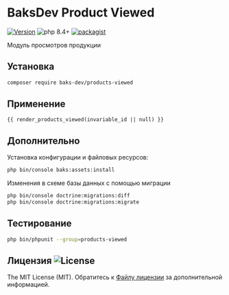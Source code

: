 # BaksDev Product Viewed

[![Version](https://img.shields.io/badge/version-7.2.14-blue)](https://github.com/baks-dev/products-viewed/releases)
![php 8.4+](https://img.shields.io/badge/php-min%208.4-red.svg)
[![packagist](https://img.shields.io/badge/packagist-green)](https://packagist.org/packages/baks-dev/products-viewed)

Модуль просмотров продукции

## Установка

``` bash
composer require baks-dev/products-viewed
```

## Применение

``` twig
{{ render_products_viewed(invariable_id || null) }}
```

## Дополнительно

Установка конфигурации и файловых ресурсов:

``` bash
php bin/console baks:assets:install
```

Изменения в схеме базы данных с помощью миграции

``` bash
php bin/console doctrine:migrations:diff
php bin/console doctrine:migrations:migrate
```

## Тестирование

``` bash
php bin/phpunit --group=products-viewed
```

## Лицензия ![License](https://img.shields.io/badge/MIT-green)

The MIT License (MIT). Обратитесь к [Файлу лицензии](LICENSE.md) за дополнительной информацией.
